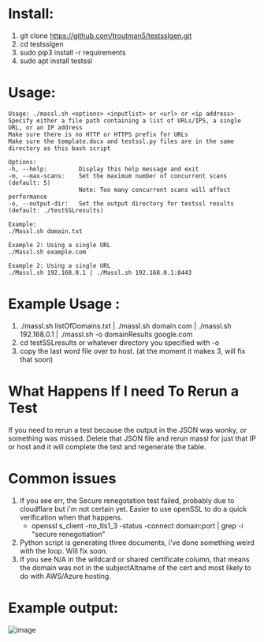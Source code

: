 # Install:
1. git clone https://github.com/troutman5/testsslgen.git
2. cd testsslgen
3. sudo pip3 install -r requirements
4. sudo apt install testssl


# Usage:
  ```
 Usage: ./massl.sh <options> <inputlist> or <url> or <ip address>
  Specify either a file path containing a list of URLs/IPS, a single URL, or an IP address
  Make sure there is no HTTP or HTTPS prefix for URLs
  Make sure the template.docx and testssl.py files are in the same directory as this bash script

Options:
  -h, --help:         Display this help message and exit
  -m, --max-scans:    Set the maximum number of concurrent scans (default: 5)
                      Note: Too many concurrent scans will affect performance
  -o, --output-dir:   Set the output directory for testssl results (default: ./testSSLresults)

Example:
  ./Massl.sh domain.txt

Example 2: Using a single URL
  ./Massl.sh example.com

Example 2: Using a single URL
  ./Massl.sh 192.168.0.1 | ./Massl.sh 192.168.0.1:8443

```

# Example Usage :
1. ./massl.sh listOfDomains.txt | ./massl.sh domain.com | ./massl.sh 192.168.0.1 | ./massl.sh -o domainResults google.com 
2. cd testSSLresults or whatever directory you specified with -o
3. copy the last word file over to host. (at the moment it makes 3, will fix that soon)

# What Happens If I need To Rerun a Test
If you need to rerun a test because the output in the JSON was wonky, or something was missed. Delete that JSON file and rerun massl for just that IP or host and it will complete the test and regenerate the table.


# Common issues
  1. If you see err, the Secure renegotation test failed, probably due to cloudflare but i'm not certain yet. Easier to use openSSL to do a quick verification when that happens.
      -  openssl s_client -no_tls1_3 -status -connect domain:port | grep -i "secure renegotiation"
  3. Python script is generating three documents, i've done something weird with the loop. Will fix soon.
  4. If you see N/A in the wildcard or shared certificate column, that means the domain was not in the subjectAltname of the cert and most likely to do with AWS/Azure hosting.
  
  
# Example output:
![image](https://github.com/troutman5/testsslgen/assets/24028482/bb8199a1-0fbc-4bb8-a5d4-64825da03dd3)
